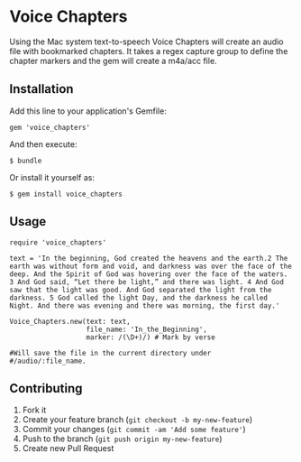 # Voice Chapters

Using the Mac system text-to-speech Voice Chapters will create an audio file
with bookmarked chapters. It takes a regex capture
group to define the chapter markers and the gem will create a m4a/acc file.

## Installation

Add this line to your application's Gemfile:

    gem 'voice_chapters'

And then execute:

    $ bundle

Or install it yourself as:

    $ gem install voice_chapters

## Usage

    require 'voice_chapters'

    text = 'In the beginning, God created the heavens and the earth.2 The earth was without form and void, and darkness was over the face of the deep. And the Spirit of God was hovering over the face of the waters. 3 And God said, “Let there be light,” and there was light. 4 And God saw that the light was good. And God separated the light from the darkness. 5 God called the light Day, and the darkness he called Night. And there was evening and there was morning, the first day.'

    Voice_Chapters.new(text: text,
                       file_name: 'In_the_Beginning',
                       marker: /(\D+)/) # Mark by verse

    #Will save the file in the current directory under
    #/audio/:file_name.

## Contributing

1. Fork it
2. Create your feature branch (`git checkout -b my-new-feature`)
3. Commit your changes (`git commit -am 'Add some feature'`)
4. Push to the branch (`git push origin my-new-feature`)
5. Create new Pull Request
